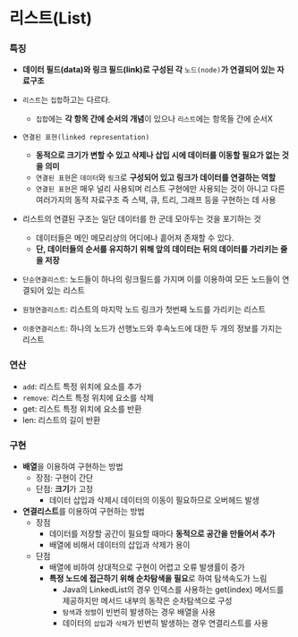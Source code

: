 # 리스트(List)

### 특징

- **데이터 필드(data)와 링크 필드(link)로 구성된 각** `노드(node)`**가 연결되어 있는 자료구조** 
- `리스트`는 `집합`하고는 다르다.
  - `집합`에는 **각 항목 간에 순서의 개념**이 있으나 `리스트`에는 항목들 간에 순서X
- `연결된 표현(linked representation)`
  - **동적으로 크기가 변할 수 있고 삭제나 삽입 시에 데이터를 이동할 필요가 없는 것을 의미**
  - `연결된 표현`은 `데이터`와 `링크`로 **구성되어 있고 링크가 데이터를 연결하는 역할**
  - `연결된 표현`은 매우 널리 사용되며 리스트 구현에만 사용되는 것이 아니고 다른 여러가지의 동적 자료구조 즉 스택, 큐, 트리, 그래프 등을 구현하는 데 사용
- 리스트의 연결된 구조는 일단 데이터를 한 군데 모아두는 것을 포기하는 것
  - 데이터들은 메인 메모리상의 어디에나 흩어져 존재할 수 있다.
  - **단, 데이터들의 순서를 유지하기 위해 앞의 데이터는 뒤의 데이터를 가리키는 줄을 저장**

- `단순연결리스트`: 노드들이 하나의 링크필드를 가지며 이를 이용하여 모든 노드들이 연결되어 있는 리스트
- `원형연결리스트`: 리스트의 마지막 노드 링크가 첫번째 노드를 가리키는 리스트
- `이중연결리스트`: 하나의 노드가 선행노드와 후속노드에 대한 두 개의 정보를 가지는 리스트



### 연산

- `add`: 리스트 특정 위치에 요소를 추가
- `remove`: 리스트 특정 위치에 요소를 삭제
- get: 리스트 특정 위치에 요소를 반환
- len: 리스트의 길이 반환



### 구현

- **배열**을 이용하여 구현하는 방법
  - 장점: 구현이 간단
  - 단점: **크기**가 고정
    - 데이터 삽입과 삭제시 데이터의 이동이 필요하므로 오버헤드 발생
- **연결리스트**를 이용하여 구현하는 방법
  - 장점
    - 데이터를 저장할 공간이 필요할 때마다 **동적으로 공간을 만들어서 추가**
    - 배열에 비해서 데이터의 삽입과 삭제가 용이
  - 단점
    - 배열에 비하여 상대적으로 구현이 어렵고 오류 발생률이 증가
    - **특정 노드에 접근하기 위해 순차탐색을 필요**로 하여 탐색속도가 느림
      - Java의 LinkedList의 경우 인덱스를 사용하는 get(index) 메서드를 제공하지만 메서드 내부의 동작은 순차탐색으로 구성 
      - `탐색`과 `정렬`이 빈번히 발생하는 경우 배열을 사용
      - 데이터의 `삽입`과 `삭제`가 빈번히 발생하는 경우 연결리스트를 사용